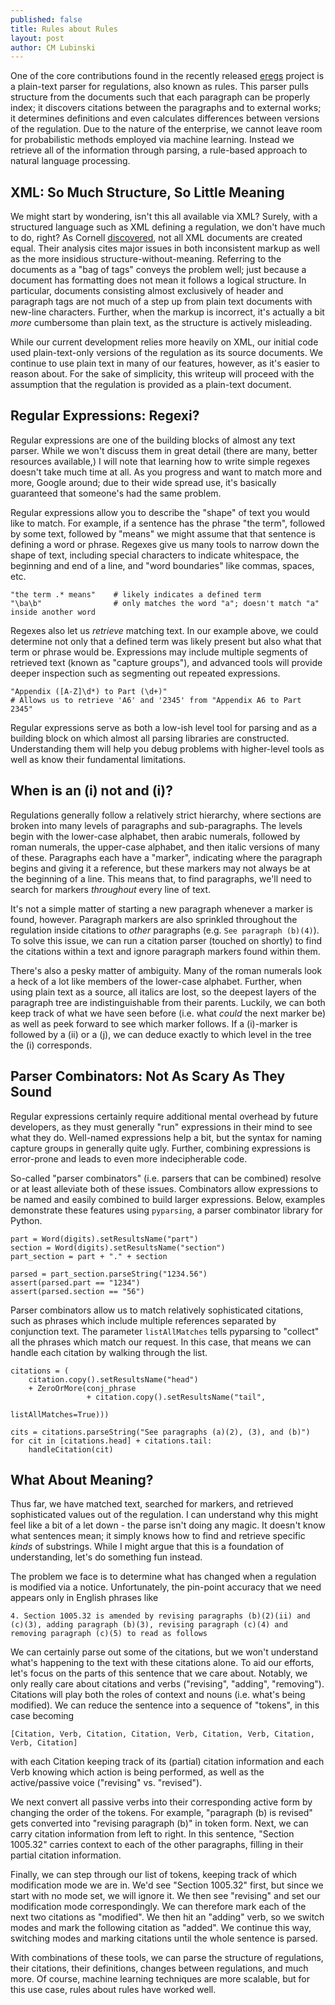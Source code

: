 ```yaml
---
published: false
title: Rules about Rules
layout: post
author: CM Lubinski
---
```


One of the core contributions found in the recently released [eregs](http://eregs.github.io/eregulations) project is a plain-text parser for regulations, also known as rules. This parser pulls structure from the documents such that each paragraph can be properly index; it discovers citations between the paragraphs and to external works; it determines definitions and even calculates differences between versions of the regulation. Due to the nature of the enterprise, we cannot leave room for probabilistic methods employed via machine learning. Instead we retrieve all of the information through parsing, a rule-based approach to natural language processing.

## XML: So Much Structure, So Little Meaning

We might start by wondering, isn't this all available via XML? Surely, with a structured language such as XML defining a regulation, we don't have much to do, right? As Cornell [discovered](http://www.hklii.hk/conference/paper/2B3.pdf), not all XML documents are created equal. Their analysis cites major issues in both inconsistent markup as well as the more insidious structure-without-meaning. Referring to the documents as a "bag of tags" conveys the problem well; just because a document has formatting does not mean it follows a logical structure. In particular, documents consisting almost exclusively of header and paragraph tags are not much of a step up from plain text documents with new-line characters. Further, when the markup is incorrect, it's actually a bit *more* cumbersome than plain text, as the structure is actively misleading.

While our current development relies more heavily on XML, our initial code used plain-text-only versions of the regulation as its source documents. We continue to use plain text in many of our features, however, as it's easier to reason about. For the sake of simplicity, this writeup will proceed with the assumption that the regulation is provided as a plain-text document.

## Regular Expressions: Regexi?

Regular expressions are one of the building blocks of almost any text parser. While we won't discuss them in great detail (there are many, better resources available,) I will note that learning how to write simple regexes doesn't take much time at all. As you progress and want to match more and more, Google around; due to their wide spread use, it's basically guaranteed that someone's had the same problem.

Regular expressions allow you to describe the "shape" of text you would like to match. For example, if a sentence has the phrase "the term", followed by some text, followed by "means" we might assume that that sentence is defining a word or phrase. Regexes give us many tools to narrow down the shape of text, including special characters to indicate whitespace, the beginning and end of a line, and "word boundaries" like commas, spaces, etc.

```
"the term .* means"    # likely indicates a defined term
"\ba\b"                # only matches the word "a"; doesn't match "a" inside another word
```

Regexes also let us *retrieve* matching text. In our example above, we could determine not only that a defined term was likely present but also what that term or phrase would be. Expressions may include multiple segments of retrieved text (known as "capture groups"), and advanced tools will provide deeper inspection such as segmenting out repeated expressions.

```
"Appendix ([A-Z]\d*) to Part (\d+)"
# Allows us to retrieve 'A6' and '2345' from "Appendix A6 to Part 2345"
```

Regular expressions serve as both a low-ish level tool for parsing and as a building block on which almost all parsing libraries are constructed. Understanding them will help you debug problems with higher-level tools as well as know their fundamental limitations.

## When is an (i) not and (i)?

Regulations generally follow a relatively strict hierarchy, where sections are broken into many levels of paragraphs and sub-paragraphs. The levels begin with the lower-case alphabet, then arabic numerals, followed by roman numerals, the upper-case alphabet, and then italic versions of many of these. Paragraphs each have a "marker", indicating where the paragraph begins and giving it a reference, but these markers may not always be at the beginning of a line. This means that, to find paragraphs, we'll need to search for markers *throughout* every line of text.

It's not a simple matter of starting a new paragraph whenever a marker is found, however. Paragraph markers are also sprinkled throughout the regulation inside citations to *other* paragraphs (e.g. `See paragraph (b)(4)`). To solve this issue, we can run a citation parser (touched on shortly) to find the citations within a text and ignore paragraph markers found within them.

There's also a pesky matter of ambiguity. Many of the roman numerals look a heck of a lot like members of the lower-case alphabet. Further, when using plain text as a source, all italics are lost, so the deepest layers of the paragraph tree are indistinguishable from their parents. Luckily, we can both keep track of what we have seen before (i.e. what *could* the next marker be) as well as peek forward to see which marker follows. If a (i)-marker is followed by a (ii) or a (j), we can deduce exactly to which level in the tree the (i) corresponds.

## Parser Combinators: Not As Scary As They Sound

Regular expressions certainly require additional mental overhead by future developers, as they must generally "run" expressions in their mind to see what they do. Well-named expressions help a bit, but the syntax for naming capture groups in generally quite ugly. Further, combining expressions is error-prone and leads to even more indecipherable code.

So-called "parser combinators" (i.e. parsers that can be combined) resolve or at least alleviate both of these issues. Combinators allow expressions to be named and easily combined to build larger expressions. Below, examples demonstrate these features using `pyparsing`, a parser combinator library for Python.

```
part = Word(digits).setResultsName("part")
section = Word(digits).setResultsName("section")
part_section = part + "." + section

parsed = part_section.parseString("1234.56")
assert(parsed.part == "1234")
assert(parsed.section == "56")
```

Parser combinators allow us to match relatively sophisticated citations, such as phrases which include multiple references separated by conjunction text. The parameter `listAllMatches` tells pyparsing to "collect" all the phrases which match our request. In this case, that means we can handle each citation by walking through the list.

```
citations = (
    citation.copy().setResultsName("head")
    + ZeroOrMore(conj_phrase 
                 + citation.copy().setResultsName("tail",
                                                  listAllMatches=True)))

cits = citations.parseString("See paragraphs (a)(2), (3), and (b)")
for cit in [citations.head] + citations.tail:
    handleCitation(cit)
```

## What About Meaning?

Thus far, we have matched text, searched for markers, and retrieved sophisticated values out of the regulation. I can understand why this might feel like a bit of a let down - the parse isn't doing any magic. It doesn't know what sentences mean; it simply knows how to find and retrieve specific *kinds* of substrings. While I might argue that this is a foundation of understanding, let's do something fun instead.

The problem we face is to determine what has changed when a regulation is modified via a notice. Unfortunately, the pin-point accuracy that we need appears only in English phrases like 
```
4. Section 1005.32 is amended by revising paragraphs (b)(2)(ii) and (c)(3), adding paragraph (b)(3), revising paragraph (c)(4) and removing paragraph (c)(5) to read as follows
```
We can certainly parse out some of the citations, but we won't understand what's happening to the text with these citations alone. To aid our efforts, let's focus on the parts of this sentence that we care about. Notably, we only really care about citations and verbs ("revising", "adding", "removing"). Citations will play both the roles of context and nouns (i.e. what's being modified). We can reduce the sentence into a sequence of "tokens", in this case becoming
```
[Citation, Verb, Citation, Citation, Verb, Citation, Verb, Citation, Verb, Citation]
```
with each Citation keeping track of its (partial) citation information and each Verb knowing which action is being performed, as well as the active/passive voice ("revising" vs. "revised").

We next convert all passive verbs into their corresponding active form by changing the order of the tokens. For example, "paragraph (b) is revised" gets converted into "revising paragraph (b)" in token form. Next, we can carry citation information from left to right. In this sentence, "Section 1005.32" carries context to each of the other paragraphs, filling in their partial citation information. 

Finally, we can step through our list of tokens, keeping track of which modification mode we are in. We'd see "Section 1005.32" first, but since we start with no mode set, we will ignore it. We then see "revising" and set our modification mode correspondingly. We can therefore mark each of the next two citations as "modified". We then hit an "adding" verb, so we switch modes and mark the following citation as "added". We continue this way, switching modes and marking citations until the whole sentence is parsed.

With combinations of these tools, we can parse the structure of regulations, their citations, their definitions, changes between regulations, and much more. Of course, machine learning techniques are more scalable, but for this use case, rules about rules have worked well.
